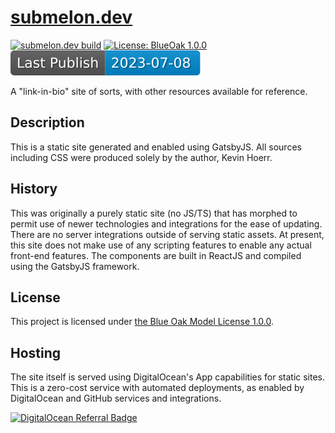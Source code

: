 # [submelon.dev](https://submelon.dev)

[![submelon.dev build](https://github.com/kjhoerr/submelon.dev/actions/workflows/build.yml/badge.svg)](https://github.com/kjhoerr/submelon.dev/actions/workflows/build.yml) [![License: BlueOak 1.0.0](https://img.shields.io/badge/License-BlueOak_1.0.0-green.svg)](https://blueoakcouncil.org/license/1.0.0) ![Date of last publish](public/publish-badge.svg)

A "link-in-bio" site of sorts, with other resources available for reference.

## Description

This is a static site generated and enabled using GatsbyJS. All sources including CSS were produced solely by the author, Kevin Hoerr.

## History

This was originally a purely static site (no JS/TS) that has morphed to permit use of newer technologies and integrations for the ease of updating. There are no server integrations outside of serving static assets. At present, this site does not make use of any scripting features to enable any actual front-end features. The components are built in ReactJS and compiled using the GatsbyJS framework.

## License

This project is licensed under [the Blue Oak Model License 1.0.0](LICENSE.md).

## Hosting

The site itself is served using DigitalOcean's App capabilities for static sites. This is a zero-cost service with automated deployments, as enabled by DigitalOcean and GitHub services and integrations.

[![DigitalOcean Referral Badge](https://web-platforms.sfo2.digitaloceanspaces.com/WWW/Badge%202.svg)](https://www.digitalocean.com/?refcode=8da539b4e677&utm_campaign=Referral_Invite&utm_medium=Referral_Program&utm_source=badge)
